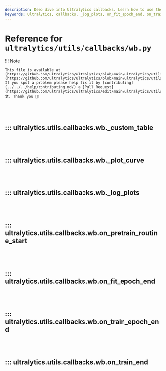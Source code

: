 ```yaml
---
description: Deep dive into Ultralytics callbacks. Learn how to use the _log_plots, on_fit_epoch_end, and on_train_end functions effectively.
keywords: Ultralytics, callbacks, _log_plots, on_fit_epoch_end, on_train_end
---
```


# Reference for `ultralytics/utils/callbacks/wb.py`

!!! Note

    This file is available at [https://github.com/ultralytics/ultralytics/blob/main/ultralytics/utils/callbacks/wb.py](https://github.com/ultralytics/ultralytics/blob/main/ultralytics/utils/callbacks/wb.py). If you spot a problem please help fix it by [contributing](../../../help/contributing.md/) a [Pull Request](https://github.com/ultralytics/ultralytics/edit/main/ultralytics/utils/callbacks/wb.py) 🛠️. Thank you 🙏!

<br><br>

## ::: ultralytics.utils.callbacks.wb._custom_table

<br><br>

## ::: ultralytics.utils.callbacks.wb._plot_curve

<br><br>

## ::: ultralytics.utils.callbacks.wb._log_plots

<br><br>

## ::: ultralytics.utils.callbacks.wb.on_pretrain_routine_start

<br><br>

## ::: ultralytics.utils.callbacks.wb.on_fit_epoch_end

<br><br>

## ::: ultralytics.utils.callbacks.wb.on_train_epoch_end

<br><br>

## ::: ultralytics.utils.callbacks.wb.on_train_end

<br><br>
